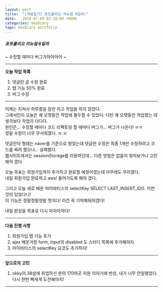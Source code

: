 ```yaml
---
layout: post
title:  "[개발일기] 포트폴리오 리뉴얼 6일차!"
date:   2020-07-09 03:10:00 +0800
categories: devDiary
tags: devDiary portfolio
---
```


##### 포트폴리오 리뉴얼 6일차  
~ 수정할 때마다 버그가아아아아  ~  

---------------------------------------------------------------
**오늘 작업 목록**  
1. 댓글란 글 수정 완료  
2. 탭 기능 50% 완료  
3. 버그 수정  

---------------------------------------------------------------

어제는 지쳐서 하루종일 잠만 자고 작업을 하지 않았다.   
그래서인지 오늘은 꽤 오랫동안 작업에 몰두할 수 있었다.  다만 꽤 오랫동안 작업했는 데 생각보다 작업이 더디다.   
원인은... 수정할 때마다 코드 리팩토링 할 때마다 버그가... 버그가 나온다! ㅠㅠ    
정말 수정이 너무 무서워졌다. ㅠ.ㅠ    

댓글란의 형태는 naver를 기준으로 했었는데 댓글란 수정은 최종 1개만 수정하려고 코드를 짜려 했으나... 실패했다.  
웹사이트에서는 sessionStorage를 이용하던데... 다른 방법은 없을지 찾아보거나 고민해야 겠다. 

오늘 목표는 회원가입까지 추가하고 완료할 예정이였는데 아무래도 무리였다.  
내일 회원가입 완료하고 aws! 들어가도록 해야 겠다. 

그리고 오늘 새로 배운 마이바티스의 selectKey  SELECT LAST_INSERT_ID(). 이런 것이 있었다니!  
이 기능은 정말정말정말 멋지다!  이건 꼭 기억해둬야겠다!

내일 완성을 목표로 다시 아자아자다!

-----------------------------------
**다음 진행 사항**  

1. 회원가입 탭 기능 추가  
1. ajax 배운거랑 form, input의 disabled 도 스터디 목록에 추가해야지.
1. 마이바티스의 selectKey 요것도 추가하자!

------------------------------------
**앞으로의 고민**  

1. okky의 38살에 취업하신 분의 170여곳 지원 이야기에 반성, 내가 너무 안일했었다.  
다시 한번 빡세게 도전해야지!

------------------------------------

